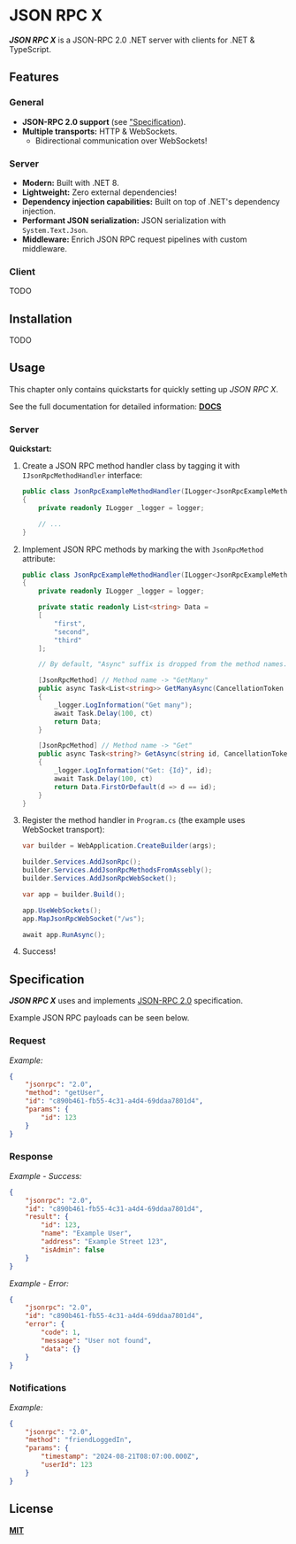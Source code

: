 # JSON RPC X

**_JSON RPC X_** is a JSON-RPC 2.0 .NET server with clients for .NET & TypeScript.

## Features

### General

- **JSON-RPC 2.0 support** (see ["Specification](#specification)).
- **Multiple transports:** HTTP & WebSockets.
    - Bidirectional communication over WebSockets!

### Server

- **Modern:** Built with .NET 8.
- **Lightweight:** Zero external dependencies!
- **Dependency injection capabilities:** Built on top of .NET's dependency injection.
- **Performant JSON serialization:** JSON serialization with `System.Text.Json`.
- **Middleware:** Enrich JSON RPC request pipelines with custom middleware.

### Client

TODO

## Installation

TODO

## Usage

This chapter only contains quickstarts for quickly setting up _JSON RPC X_.

See the full documentation for detailed information: **[DOCS](./docs/index.md)**

### Server

**Quickstart:**

1. Create a JSON RPC method handler class by tagging it with `IJsonRpcMethodHandler` interface:
    ```cs
    public class JsonRpcExampleMethodHandler(ILogger<JsonRpcExampleMethodHandler> logger) : IJsonRpcMethodHandler
    {
        private readonly ILogger _logger = logger;

        // ...
    }
    ```

2. Implement JSON RPC methods by marking the with `JsonRpcMethod` attribute:
    ```cs
    public class JsonRpcExampleMethodHandler(ILogger<JsonRpcExampleMethodHandler> logger) : IJsonRpcMethodHandler
    {
        private readonly ILogger _logger = logger;

        private static readonly List<string> Data =
        [
            "first",
            "second",
            "third"
        ];

        // By default, "Async" suffix is dropped from the method names.

        [JsonRpcMethod] // Method name -> "GetMany"
        public async Task<List<string>> GetManyAsync(CancellationToken ct)
        {
            _logger.LogInformation("Get many");
            await Task.Delay(100, ct)
            return Data;
        }

        [JsonRpcMethod] // Method name -> "Get"
        public async Task<string?> GetAsync(string id, CancellationToken ct)
        {
            _logger.LogInformation("Get: {Id}", id);
            await Task.Delay(100, ct)
            return Data.FirstOrDefault(d => d == id);
        }
    }
    ```

3. Register the method handler in `Program.cs` (the example uses WebSocket transport):
    ```cs
    var builder = WebApplication.CreateBuilder(args);

    builder.Services.AddJsonRpc();
    builder.Services.AddJsonRpcMethodsFromAssebly();
    builder.Services.AddJsonRpcWebSocket();

    var app = builder.Build();

    app.UseWebSockets();
    app.MapJsonRpcWebSocket("/ws");

    await app.RunAsync();
    ```

4. Success!

## Specification

**_JSON RPC X_** uses and implements
[JSON-RPC 2.0](https://www.jsonrpc.org/specification)
specification.

Example JSON RPC payloads can be seen below.

### Request


_Example:_
```json
{
    "jsonrpc": "2.0",
    "method": "getUser",
    "id": "c890b461-fb55-4c31-a4d4-69ddaa7801d4",
    "params": {
        "id": 123
    }
}
```

### Response

_Example - Success:_
```json
{
    "jsonrpc": "2.0",
    "id": "c890b461-fb55-4c31-a4d4-69ddaa7801d4",
    "result": {
        "id": 123,
        "name": "Example User",
        "address": "Example Street 123",
        "isAdmin": false
    }
}
```

_Example - Error:_
```json
{
    "jsonrpc": "2.0",
    "id": "c890b461-fb55-4c31-a4d4-69ddaa7801d4",
    "error": {
        "code": 1,
        "message": "User not found",
        "data": {}
    }
}
```

### Notifications

_Example:_
```json
{
    "jsonrpc": "2.0",
    "method": "friendLoggedIn",
    "params": {
        "timestamp": "2024-08-21T08:07:00.000Z",
        "userId": 123
    }
}
```

## License

[**MIT**](./LICENSE)
